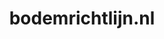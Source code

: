 ---
layout: post
title:  "bodemrichtlijn.nl"
internal_url:  "/data/bodemrichtlijn.nl.html"
categories: dutchgov
---